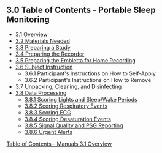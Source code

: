 ## 3.0 Table of Contents - Portable Sleep Monitoring

* [3.1 Overview](:pages_path:/manuals/portable-sleep-monitoring/3-01-overview.md)
* [3.2 Materials Needed](:pages_path:/manuals/portable-sleep-monitoring/3-02-materials-needed.md)
* [3.3 Preparing a Study](:pages_path:/manuals/portable-sleep-monitoring/3-03-preparing-study.md)
* [3.4 Preparing the Recorder](:pages_path:/manuals/portable-sleep-monitoring/3-04-preparing-recorder.md)
* [3.5 Preparing the Embletta for Home Recording](:pages_path:/manuals/portable-sleep-monitoring/3-05-preparing-embletta.md)
* [3.6 Subject Instruction](:pages_path:/manuals/portable-sleep-monitoring/3-06-preparing-study.md)
  * 3.6.1 Participant's Instructions on How to Self-Apply
  * 3.6.2 Participant's Instructions on How to Remove
* [3.7 Unpacking, Cleaning, and Disinfecting](:pages_path:/manuals/portable-sleep-monitoring/3-07-unpacking-cleaning-disinfecting.md)
* [3.8 Data Processing](:pages_path:/manuals/portable-sleep-monitoring/3-08-00-data-processing.md)
  * [3.8.1 Scoring Lights and Sleep/Wake Periods](:pages_path:/manuals/portable-sleep-monitoring/3-08-01-scoring-lights-sleep-wake.md)
  * [3.8.2 Scoring Respiratory Events](:pages_path:/manuals/portable-sleep-monitoring/3-08-02-scoring-respiratory-events.md)
  * [3.8.3 Scoring ECG](:pages_path:/manuals/portable-sleep-monitoring/3-08-03-scoring-ecg.md)
  * [3.8.4 Scoring Desaturation Events](:pages_path:/manuals/portable-sleep-monitoring/3-08-04-scoring-desat-events.md)
  * [3.8.5 Signal Quality and PSG Reporting](:pages_path:/manuals/portable-sleep-monitoring/3-08-05-signal-quality-psg-reporting.md)
  * [3.8.6 Urgent Alerts](:pages_path:/manuals/portable-sleep-monitoring/3-08-06-urgent-alerts.md)


<div class="center">
<div class="btn-group">
  <a href=":pages_path:/manuals/manual-toc.md" class="btn btn-default">
    <span class="glyphicon glyphicon-chevron-up"></span>
    Table of Contents - Manuals
  </a>

  <a href=":pages_path:/manuals/portable-sleep-monitoring/3-01-overview.md" class="btn btn-success">
    3.1 Overview
    <span class="glyphicon glyphicon-chevron-right"></span>
  </a>
</div>
</div>
